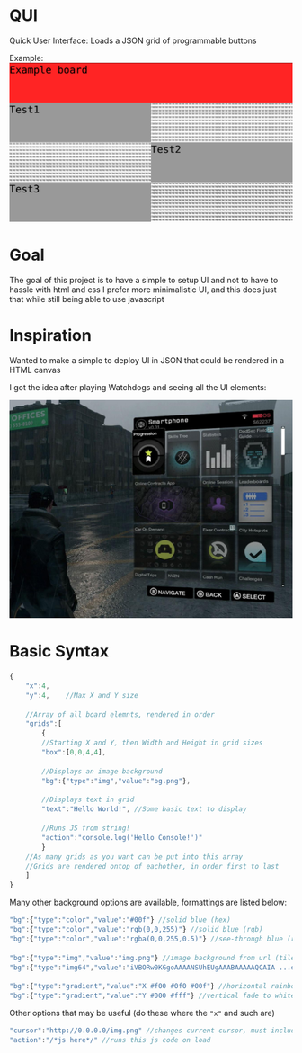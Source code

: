 # QUI
Quick User Interface: Loads a JSON grid of programmable buttons

Example:
![Example Board](/img/eg.png)

# Goal

The goal of this project is to have a simple to setup UI and not to have to hassle with html and css
I prefer more minimalistic UI, and this does just that while still being able to use javascript

# Inspiration

Wanted to make a simple to deploy UI in JSON that could be rendered in a HTML canvas

I got the idea after playing Watchdogs and seeing all the UI elements:

![Watchdogs Screenshot](/img/wd.jpg)

# Basic Syntax

```javascript
{
	"x":4,
	"y":4,    //Max X and Y size

	//Array of all board elemnts, rendered in order
	"grids":[
		{
		//Starting X and Y, then Width and Height in grid sizes
		"box":[0,0,4,4],

		//Displays an image background
		"bg":{"type":"img","value":"bg.png"},

		//Displays text in grid
		"text":"Hello World!", //Some basic text to display

		//Runs JS from string!
		"action":"console.log('Hello Console!')"
		}
	//As many grids as you want can be put into this array
	//Grids are rendered ontop of eachother, in order first to last
	]
}
```

Many other background options are available, formattings are listed below:

```javascript
"bg":{"type":"color","value":"#00f"} //solid blue (hex)
"bg":{"type":"color","value":"rgb(0,0,255)"} //solid blue (rgb)
"bg":{"type":"color","value":"rgba(0,0,255,0.5)"} //see-through blue (rgba)

"bg":{"type":"img","value":"img.png"} //image background from url (tiled)
"bg":{"type":"img64","value":"iVBORw0KGgoAAAANSUhEUgAAABAAAAAQCAIA ...etc"} //image background from base64 (tiled)

"bg":{"type":"gradient","value":"X #f00 #0f0 #00f"} //horizontal rainbow
"bg":{"type":"gradient","value":"Y #000 #fff"} //vertical fade to white
```

Other options that may be useful (do these where the `"x"` and such are)

```javascript
"cursor":"http://0.0.0.0/img.png" //changes current cursor, must include http(s)
"action":"/*js here*/" //runs this js code on load
```